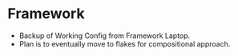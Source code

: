 # Framework
- Backup of Working Config from Framework Laptop. 
- Plan is to eventually move to flakes for compositional approach. 